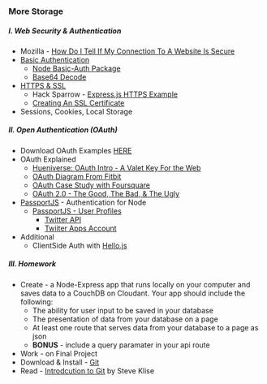 ### More Storage



##### I. Web Security & Authentication 
* Mozilla - [How Do I Tell If My Connection To A Website Is Secure](https://support.mozilla.org/en-US/kb/how-do-i-tell-if-my-connection-is-secure)
* [Basic Authentication](http://en.wikipedia.org/wiki/Basic_access_authentication)
	* [Node Basic-Auth Package](https://github.com/jshttp/basic-auth)
	* [Base64 Decode](https://www.base64decode.org/)
* [HTTPS & SSL](http://searchsoftwarequality.techtarget.com/definition/HTTPS)
	* Hack Sparrow - [Express.js HTTPS Example](http://www.hacksparrow.com/express-js-https-server-client-example.html) 
	* [Creating An SSL Certificate](https://devcenter.heroku.com/articles/ssl-certificate-self#generate-private-key-and-certificate-signing-request)
*	Sessions, Cookies, Local Storage

##### II. Open Authentication (OAuth)  
* Download OAuth Examples [HERE](https://dl.dropboxusercontent.com/u/9648298/OAuth_Examples.zip)
* OAuth Explained
	* [Hueniverse: OAuth Intro - A Valet Key For the Web](http://hueniverse.com/oauth/guide/intro/)
	* [OAuth Diagram From Fitbit](https://wiki.fitbit.com/display/API/OAuth+Authentication+in+the+Fitbit+API#OAuthAuthenticationintheFitbitAPI-TheOAuthFlow)
	* [OAuth Case Study with Foursquare](http://www.sitepoint.com/oauth-explained-with-foursquar/)
	* [OAuth 2.0 - The Good, The Bad, & The Ugly](http://code.tutsplus.com/tutorials/oauth-2-0-the-good-the-bad-the-ugly--net-33216)
* [PassportJS](http://passportjs.org/) - Authentication for Node
	* [PassportJS - User Profiles](http://passportjs.org/guide/profile/)
		* [Twitter API](https://dev.twitter.com/overview/documentation)
		* [Twiiter Apps Account](https://apps.twitter.com/)
* Additional
	* ClientSide Auth with [Hello.js](http://adodson.com/hello.js/)

##### III. Homework
* Create - a  Node-Express app that runs locally on your computer and saves data to a CouchDB on Cloudant. Your app should include the following:
	* The ability for user input to be saved in your database
	* The presentation of data from your database on a page
	* At least one route that serves data from your database to a page as json
	* **BONUS** - include a query paramater in your api route
* Work - on Final Project
* Download & Install - [Git](http://git-scm.com/downloads)
* Read - [Introdcution to Git](http://skli.se/2012/09/22/introduction-to-git/) by Steve Klise

